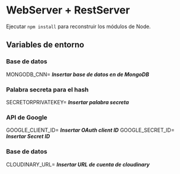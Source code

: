 # WebServer + RestServer

Ejecutar ```npm install``` para reconstruir los módulos de Node.

## Variables de entorno

### Base de datos
MONGODB_CNN= ***Insertar base de datos en de MongoDB***

### Palabra secreta para el hash
SECRETORPRIVATEKEY= ***Insertar palabra secreta***

### API de Google
GOOGLE_CLIENT_ID= ***Insertar OAuth client ID***
GOOGLE_SECRET_ID= ***Insertar Secret ID***


### Base de datos
CLOUDINARY_URL= ***Insertar URL de cuenta de cloudinary***
